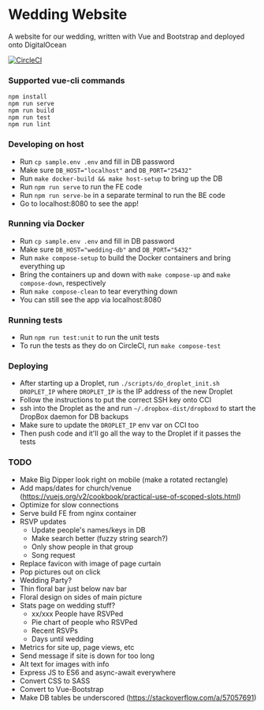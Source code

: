 # Wedding Website
A website for our wedding, written with Vue and Bootstrap and deployed onto DigitalOcean

[![CircleCI](https://circleci.com/gh/sconnel42/wedding-website/tree/master.svg?style=svg)](https://circleci.com/gh/sconnel42/wedding-website/tree/master)

### Supported vue-cli commands
```
npm install
npm run serve
npm run build
npm run test
npm run lint
```

### Developing on host
- Run `cp sample.env .env` and fill in DB password
- Make sure `DB_HOST="localhost"` and `DB_PORT="25432"`
- Run `make docker-build && make host-setup` to bring up the DB
- Run `npm run serve` to run the FE code
- Run `npm run serve-be` in a separate terminal to run the BE code
- Go to localhost:8080 to see the app!


### Running via Docker
- Run `cp sample.env .env` and fill in DB password
- Make sure `DB_HOST="wedding-db"` and `DB_PORT="5432"`
- Run `make compose-setup` to build the Docker containers and bring everything up
- Bring the containers up and down with `make compose-up` and `make compose-down`, respectively
- Run `make compose-clean` to tear everything down
- You can still see the app via localhost:8080


### Running tests
- Run `npm run test:unit` to run the unit tests
- To run the tests as they do on CircleCI, run `make compose-test`


### Deploying
- After starting up a Droplet, run `./scripts/do_droplet_init.sh DROPLET_IP` where `DROPLET_IP` is the IP address of the new Droplet
- Follow the instructions to put the correct SSH key onto CCI
- ssh into the Droplet as the and run `~/.dropbox-dist/dropboxd` to start the DropBox daemon for DB backups
- Make sure to update the `DROPLET_IP` env var on CCI too
- Then push code and it'll go all the way to the Droplet if it passes the tests

### TODO
- Make Big Dipper look right on mobile (make a rotated rectangle)
- Add maps/dates for church/venue (https://vuejs.org/v2/cookbook/practical-use-of-scoped-slots.html)
- Optimize for slow connections
- Serve build FE from nginx container
- RSVP updates
    - Update people's names/keys in DB
    - Make search better (fuzzy string search?)
    - Only show people in that group
    - Song request
- Replace favicon with image of page curtain
- Pop pictures out on click
- Wedding Party?
- Thin floral bar just below nav bar
- Floral design on sides of main picture
- Stats page on wedding stuff?
    - xx/xxx People have RSVPed
    - Pie chart of people who RSVPed
    - Recent RSVPs
    - Days until wedding
- Metrics for site up, page views, etc
- Send message if site is down for too long
- Alt text for images with info
- Express JS to ES6 and async-await everywhere
- Convert CSS to SASS
- Convert to Vue-Bootstrap
- Make DB tables be underscored (https://stackoverflow.com/a/57057691)
